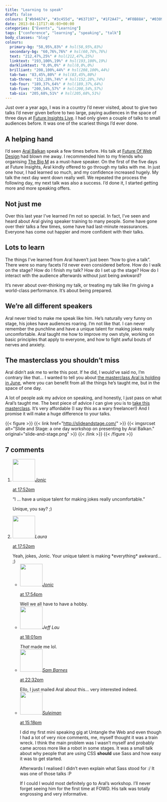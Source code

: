 ```yaml
---
title: "Learning to speak"
draft: false
colours: ["#b94674", "#3c455d", "#637197", "#1F2A47", "#F0B88A", "#03091E", "#f0f0f0"]
date: 2013-04-11T17:46:03+00:00
categories: ["Events", "Learning"]
tags: ["conference", "learning", "speaking", "talk"]
body_classes: "blog"
colours:
  primary-bg: "58,95%,83%" # hsl(58,95%,83%)
  secondary-bg: "60,76%,76%" # hsl(60,76%,76%)
  text: "212,47%,25%" # hsl(212,47%,25%)
  linktext: "193,100%,19%" # hsl(193,100%,19%)
  darklinktext: "0,0%,0%" # hsl(0,0%,0%)
  brilliant: "208,100%,44%" # hsl(208,100%,44%)
  tab-two: "83,45%,80%" # hsl(83,45%,80%)
  tab-three: "152,28%,74%" # hsl(152,28%,74%)
  tab-four: "189,37%,64%" # hsl(189,37%,64%)
  tab-five: "200,54%,57%" # hsl(200,54%,57%)
  tab-six: "205,68%,51%" # hsl(205,68%,51%)
---
```


Just over a year ago, I was in a country I’d never visited, about to give two talks I’d never given before to two large, paying audiences in the space of three days at [Future Insights Live](http://futureinsightslive.com/las-vegas-2012/). I had only given a couple of talks to small audiences before. It was one of the scariest things I’d ever done.

## A helping hand

I’d seen [Aral Balkan](http://aralbalkan.com) speak a few times before. His talk at [Future Of Web Design](http://futureofwebdesign.com/london-2011/) had blown me away. I recommended him to my friends who organising [The Big M](http://thebigm.mobi/) as a must-have speaker. On the first of the five days at Future Insights, Aral kindly offered to go through my talks with me. In just one hour, I had learned so much, and my confidence increased hugely. My talk the next day went down really well. We repeated the process the following day, my next talk was also a success. I’d done it, I started getting more and more speaking offers.

## Not just me

Over this last year I’ve learned I’m not so special. In fact, I’ve seen and heard about Aral giving speaker training to many people. Some have gone over their talks a few times, some have had last-minute reassurances. Everyone has come out happier and more confident with their talks.

## Lots to learn

The things I’ve learned from Aral haven’t just been “how to give a talk”. There were so many facets I’d never even considered before. How do I walk on the stage? How do I finish my talk? How do I set up the stage? How do I interact with the audience afterwards without just being awkward?

It’s never about over-thinking my talk, or treating my talk like I’m giving a world-class performance. It’s about being prepared.

## We’re all different speakers

Aral never tried to make me speak like him. He’s naturally very funny on stage, his jokes have audiences roaring. I’m not like that. I can never remember the punchline and have a unique talent for making jokes really uncomfortable. Aral taught me how to improve my own style, working on basic principles that apply to everyone, and how to fight awful bouts of nerves and anxiety.

## The masterclass you shouldn’t miss

Aral didn’t ask me to write this post. If he did, I would’ve said no, I’m contrary like that… I wanted to tell you about [the masterclass Aral is holding in June](http://slideandstage.com), where you can benefit from all the things he’s taught me, but in the space of one day.

A lot of people ask my advice on speaking, and honestly, I just pass on what Aral’s taught me. The best piece of advice *I* can give you is to [take this masterclass](http://slideandstage.com). It’s very affordable (I say this as a wary freelancer!) And I promise it will make a huge difference to your talks.

{{< figure >}}
  {{< link href="http://slideandstage.com/" >}}
  	{{< imgsrcset alt="Slide and Stage: a one day workshop on presenting by Aral Balkan." original="slide-and-stage.png" >}}
  {{< /link >}}
{{< /figure >}}

## 7 comments

<ol class="commentlist">
	<li class="comment even thread-even depth-1" id="li-comment-532">
			<div class="comment-author vcard">
			<img alt='' src='https://secure.gravatar.com/avatar/576951f66442b28f0dded221a59af51c?s=72&amp;d=mm&amp;r=g' srcset='https://secure.gravatar.com/avatar/576951f66442b28f0dded221a59af51c?s=144&amp;d=mm&amp;r=g 2x' class='avatar avatar-72 photo' height='72' width='72' /><cite class="fn"><a href='http://www.100yen.co.uk' rel='external nofollow' class='url'>Jonic</a></cite>
				<aside class="comment-meta commentmetadata"><p><a href="#comment-532"><time datetime="2013-04-11T17:52:15+00:00" pubdate class="published">
		 at <span class="hours">17:52pm</span></time></a></p>
	</aside>
	</div>
	<div class="comment-entry">
		“I &#8230; have a unique talent for making jokes really uncomfortable.”

Unique, you say? ;)
	</div>
</li>
	<li class="comment byuser comment-author-laura bypostauthor odd alt thread-odd thread-alt depth-1" id="li-comment-533">
			<div class="comment-author vcard">
			<img alt='' src='https://secure.gravatar.com/avatar/55bb2acf65203dbb95c35a83e62e9ae6?s=72&amp;d=mm&amp;r=g' srcset='https://secure.gravatar.com/avatar/55bb2acf65203dbb95c35a83e62e9ae6?s=144&amp;d=mm&amp;r=g 2x' class='avatar avatar-72 photo' height='72' width='72' /><cite class="fn">Laura</cite>
				<aside class="comment-meta commentmetadata"><p><a href="#comment-533"><time datetime="2013-04-11T17:52:56+00:00" pubdate class="published">
		 at <span class="hours">17:52pm</span></time></a></p>
	</aside>
	</div>
	<div class="comment-entry">
		Yeah, jokes, Jonic. Your unique talent is making *everything* awkward… ;)
	</div>
	<ul class="children">
		<li class="comment even depth-2" id="li-comment-534">
			<div class="comment-author vcard">
			<img alt='' src='https://secure.gravatar.com/avatar/576951f66442b28f0dded221a59af51c?s=72&amp;d=mm&amp;r=g' srcset='https://secure.gravatar.com/avatar/576951f66442b28f0dded221a59af51c?s=144&amp;d=mm&amp;r=g 2x' class='avatar avatar-72 photo' height='72' width='72' /><cite class="fn"><a href='http://www.100yen.co.uk/' rel='external nofollow' class='url'>Jonic</a></cite>
				<aside class="comment-meta commentmetadata"><p><a href="#comment-534"><time datetime="2013-04-11T17:54:48+00:00" pubdate class="published">
		 at <span class="hours">17:54pm</span></time></a></p>
	</aside>
	</div>
	<div class="comment-entry">
		Well we all have to have a hobby.
	</div>
</li>
	<li class="comment odd alt depth-2" id="li-comment-535">
			<div class="comment-author vcard">
			<img alt='' src='https://secure.gravatar.com/avatar/85b7c86eb0a62d8c1e5d5bfe52023d89?s=72&amp;d=mm&amp;r=g' srcset='https://secure.gravatar.com/avatar/85b7c86eb0a62d8c1e5d5bfe52023d89?s=144&amp;d=mm&amp;r=g 2x' class='avatar avatar-72 photo' height='72' width='72' /><cite class="fn">Jeff Lau</cite>
				<aside class="comment-meta commentmetadata"><p><a href="#comment-535"><time datetime="2013-04-11T18:01:31+00:00" pubdate class="published">
		 at <span class="hours">18:01pm</span></time></a></p>
	</aside>
	</div>
	<div class="comment-entry">
		<i>That</i> made me lol.
		</div>
	</li>
	<li class="comment even thread-even depth-1" id="li-comment-536">
			<div class="comment-author vcard">
			<img alt='' src='https://secure.gravatar.com/avatar/3abd4d4780f8bddabb22498f796b71b0?s=72&amp;d=mm&amp;r=g' srcset='https://secure.gravatar.com/avatar/3abd4d4780f8bddabb22498f796b71b0?s=144&amp;d=mm&amp;r=g 2x' class='avatar avatar-72 photo' height='72' width='72' /><cite class="fn"><a href='http://www.thesambarnes.com' rel='external nofollow' class='url'>Sam Barnes</a></cite>
				<aside class="comment-meta commentmetadata"><p><a href="#comment-536"><time datetime="2013-04-18T22:32:35+00:00" pubdate class="published">
		 at <span class="hours">22:32pm</span></time></a></p>
	</aside>
	</div>
	<div class="comment-entry">
		Ello, I just mailed Aral about this&#8230; very interested indeed.
	</div>
</li>
	<li class="comment odd alt thread-odd thread-alt depth-1" id="li-comment-538">
			<div class="comment-author vcard">
			<img alt='' src='https://secure.gravatar.com/avatar/95b59031bc69309bb0b979ec71fc3afc?s=72&amp;d=mm&amp;r=g' srcset='https://secure.gravatar.com/avatar/95b59031bc69309bb0b979ec71fc3afc?s=144&amp;d=mm&amp;r=g 2x' class='avatar avatar-72 photo' height='72' width='72' /><cite class="fn"><a href='http://twitter.com/sulcalibur' rel='external nofollow' class='url'>Suleiman</a></cite>
				<aside class="comment-meta commentmetadata"><p><a href="#comment-538"><time datetime="2013-05-20T15:18:23+00:00" pubdate class="published">
		 at <span class="hours">15:18pm</span></time></a></p>
	</aside>
	</div>
	<div class="comment-entry">
		I did my first mini speaking gig at Untangle the Web and even though I had a lot of very nice comments, me, myself thought it was a train wreck. I think the main problem was I wasn’t myself and probably came across more like a robot in some stages. It was a small talk about why people that are using CSS <b>should</b> use Sass and how easy it was to get started.

Afterwards I realised I didn’t even explain what Sass stood for :/ It was one of those talks :P

If I could I would most definitely go to Aral’s workshop. I’ll never forget seeing him for the first time at FOWD. His talk was totally engrossing and very informative.
	</div>
</li>
</ol>
